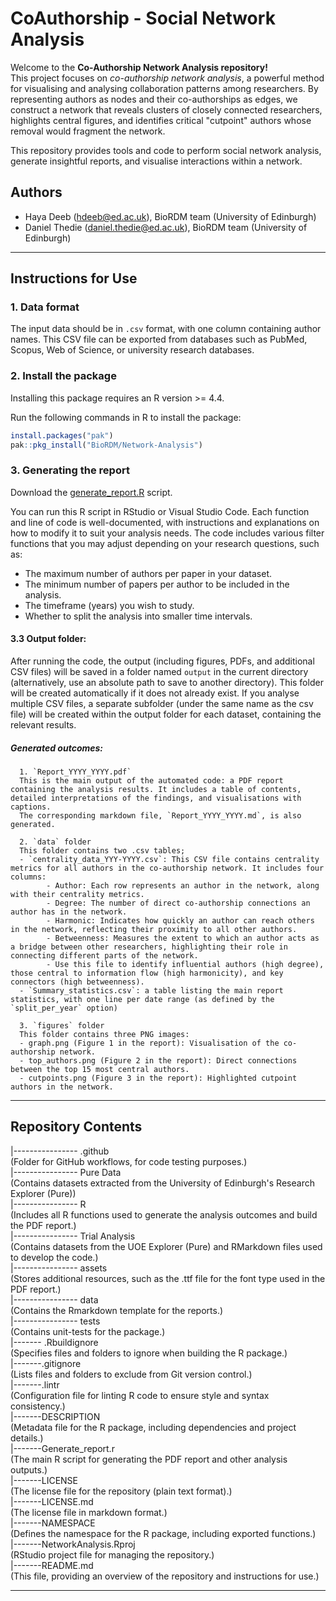 # CoAuthorship - Social Network Analysis

Welcome to the **Co-Authorship Network Analysis repository!**   
This project focuses on *co-authorship network analysis*, a powerful method for visualising and analysing collaboration patterns among researchers. By representing authors as nodes and their co-authorships as edges, we construct a network that reveals clusters of closely connected researchers, highlights central figures, and identifies critical "cutpoint" authors whose removal would fragment the network.   

This repository provides tools and code to perform social network analysis, generate insightful reports, and visualise interactions within a network.

## Authors
- Haya Deeb (hdeeb@ed.ac.uk), BioRDM team (University of Edinburgh)
- Daniel Thedie (daniel.thedie@ed.ac.uk), BioRDM team (University of Edinburgh)

---

## Instructions for Use

### 1. Data format
The input data should be in `.csv`  format, with one column containing author names. This CSV file can be exported from databases such as PubMed, Scopus, Web of Science, or university research databases. 

### 2. Install the package
Installing this package requires an R version >= 4.4.

Run the following commands in R to install the package:
```R
install.packages("pak")
pak::pkg_install("BioRDM/Network-Analysis")
```

### 3. Generating the report

Download the [generate_report.R](https://github.com/BioRDM/Network-Analysis/blob/main/Generate_report.r) script.

You can run this R script in RStudio or Visual Studio Code. Each function and line of code is well-documented, with instructions and explanations on how to modify it to suit your analysis needs.
The code includes various filter functions that you may adjust depending on your research questions, such as:

- The maximum number of authors per paper in your dataset.
- The minimum number of papers per author to be included in the analysis.
- The timeframe (years) you wish to study.
- Whether to split the analysis into smaller time intervals. 

#### 3.3 Output folder:
After running the code, the output (including figures, PDFs, and additional CSV files) will be saved in a folder named `output` in the current directory (alternatively, use an absolute path to save to another directory). This folder will be created automatically if it does not already exist.
If you analyse multiple CSV files, a separate subfolder (under the same name as the csv file) will be created within the output folder for each dataset, containing the relevant results.

##### Generated outcomes: 
      1. `Report_YYYY_YYYY.pdf`  
      This is the main output of the automated code: a PDF report containing the analysis results. It includes a table of contents, detailed interpretations of the findings, and visualisations with captions. 
      The corresponding markdown file, `Report_YYYY_YYYY.md`, is also generated.

      2. `data` folder
      This folder contains two .csv tables;
      - `centrality_data_YYY-YYYY.csv`: This CSV file contains centrality metrics for all authors in the co-authorship network. It includes four columns:
            - Author: Each row represents an author in the network, along with their centrality metrics.
            - Degree: The number of direct co-authorship connections an author has in the network.
            - Harmonic: Indicates how quickly an author can reach others in the network, reflecting their proximity to all other authors.
            - Betweenness: Measures the extent to which an author acts as a bridge between other researchers, highlighting their role in connecting different parts of the network.
            - Use this file to identify influential authors (high degree), those central to information flow (high harmonicity), and key connectors (high betweenness).
      - `Summary_statistics.csv`: a table listing the main report statistics, with one line per date range (as defined by the `split_per_year` option)
      
      3. `figures` folder 
      This folder contains three PNG images:
      - graph.png (Figure 1 in the report): Visualisation of the co-authorship network.
      - top_authors.png (Figure 2 in the report): Direct connections between the top 15 most central authors.
      - cutpoints.png (Figure 3 in the report): Highlighted cutpoint authors in the network.

---
## Repository Contents

|---------------- .github             
            (Folder for GitHub workflows, for code testing purposes.)            
|---------------- Pure Data             
            (Contains datasets extracted from the University of Edinburgh's Research Explorer (Pure))             
|---------------- R            
            (Includes all R functions used to generate the analysis outcomes and build the PDF report.)                 
|---------------- Trial Analysis          
            (Contains datasets from the UOE Explorer (Pure) and RMarkdown files used to develop the code.)             
|---------------- assets         
            (Stores additional resources, such as the .ttf file for the font type used in the PDF report.)              
|---------------- data           
            (Contains the Rmarkdown template for the reports.)            
|---------------- tests  
            (Contains unit-tests for the package.)  
|------- .Rbuildignore  
            (Specifies files and folders to ignore when building the R package.)       
|-------.gitignore     
            (Lists files and folders to exclude from Git version control.)        
|-------.lintr     
            (Configuration file for linting R code to ensure style and syntax consistency.)            
|-------DESCRIPTION     
            (Metadata file for the R package, including dependencies and project details.)             
|-------Generate_report.r     
            (The main R script for generating the PDF report and other analysis outputs.)           
|-------LICENSE     
            (The license file for the repository (plain text format).)      
|-------LICENSE.md       
            (The license file in markdown format.)       
|-------NAMESPACE         
            (Defines the namespace for the R package, including exported functions.)   
|-------NetworkAnalysis.Rproj       
            (RStudio project file for managing the repository.)   
|-------README.md      
            (This file, providing an overview of the repository and instructions for use.)      

---
